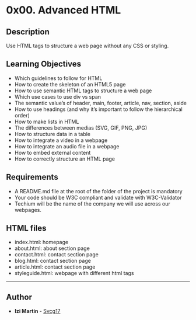 # 0x00. Advanced HTML

## Description
Use HTML tags to structure a web page without any CSS or styling.

## Learning Objectives
* Which guidelines to follow for HTML
* How to create the skeleton of an HTML5 page
* How to use semantic HTML tags to structure a web page
* Which use cases to use div vs span
* The semantic value’s of header, main, footer, article, nav, section, aside
* How to use headings (and why it’s important to follow the hierarchical order)
* How to make lists in HTML
* The differences between medias (SVG, GIF, PNG, JPG)
* How to structure data in a table
* How to integrate a video in a webpage
* How to integrate an audio file in a webpage
* How to embed external content
* How to correctly structure an HTML page

## Requirements
* A README.md file at the root of the folder of the project is mandatory
* Your code should be W3C compliant and validate with W3C-Validator
* Techium will be the name of the company we will use across our webpages.

## HTML files
* index.html: homepage
* about.html: about section page
* contact.html: contact section page
* blog.html: contact section page
* article.html: contact section page
* styleguide.html: webpage with different html tags

---

## Author
* **Izi Martin** - [Svcg17](https://github.com/izimartin)
